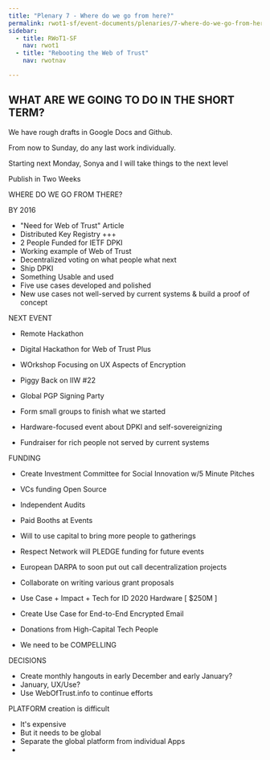 ```yaml
---
title: "Plenary 7 - Where do we go from here?"
permalink: rwot1-sf/event-documents/plenaries/7-where-do-we-go-from-here/
sidebar:
  - title: RWoT1-SF
    nav: rwot1
  - title: "Rebooting the Web of Trust"
    nav: rwotnav

---
```


## WHAT ARE WE GOING TO DO IN THE SHORT TERM?

We have rough drafts in Google Docs and Github.

From now to Sunday, do any last work individually.

Starting next Monday, Sonya and I will take things to the next level

Publish in Two Weeks

WHERE DO WE GO FROM THERE?

BY 2016
- "Need for Web of Trust" Article
- Distributed Key Registry +++
- 2 People Funded for IETF DPKI
- Working example of Web of Trust
- Decentralized voting on what people what next
- Ship DPKI
- Something Usable and used
- Five use cases developed and polished
- New use cases not well-served by current systems & build a proof of concept

NEXT EVENT
- Remote Hackathon
- Digital Hackathon for Web of Trust Plus
- WOrkshop Focusing on UX Aspects of Encryption
- Piggy Back on IIW #22
- Global PGP Signing Party 
- Form small groups to finish what we started
- Hardware-focused event about DPKI and self-sovereignizing

- Fundraiser for rich people not served by current systems

FUNDING
- Create Investment Committee for Social Innovation w/5 Minute Pitches
- VCs funding Open Source
- Independent Audits
- Paid Booths at Events
- Will to use capital to bring more people to gatherings
- Respect Network will PLEDGE funding for future events
- European DARPA to soon put out call decentralization projects
- Collaborate on writing various grant proposals
- Use Case + Impact + Tech for ID 2020 Hardware [ $250M ]
- Create Use Case for End-to-End Encrypted Email
- Donations from High-Capital Tech People

- We need to be COMPELLING

DECISIONS
- Create monthly hangouts in early December and early January?
- January, UX/Use?
- Use WebOfTrust.info to continue efforts

PLATFORM creation is difficult
- It's expensive
- But it needs to be global
- Separate the global platform from individual Apps
- 
